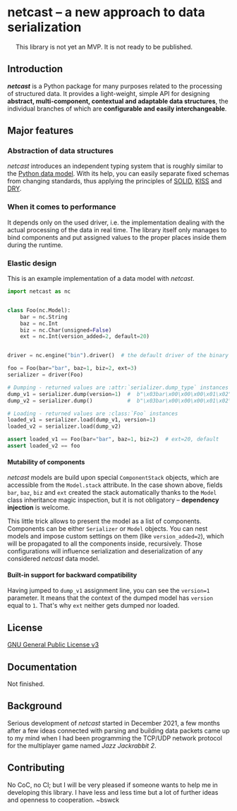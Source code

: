 # netcast – a new approach to data serialization

<img src="https://upload.wikimedia.org/wikipedia/commons/thumb/1/12/Achtung-orange.svg/800px-Achtung-orange.svg.png" width="15" height="13"><!--
--> This library is not yet an MVP. It is not ready to be published.<!--
--></img>

## Introduction
**_netcast_** is a Python package for many purposes related to the processing of structured data.
It provides a light-weight, simple API for designing **abstract, multi-component, contextual and 
adaptable data structures**, the individual branches of which are **configurable and easily 
interchangeable**.

## Major features

### Abstraction of data structures
_netcast_ introduces an independent typing system that is roughly similar to the [Python 
data model](https://docs.python.org/3/reference/datamodel.html). With its help, you can easily 
separate fixed schemas from changing standards, thus applying the principles of 
[SOLID](https://en.wikipedia.org/wiki/SOLID), [KISS](https://en.wikipedia.org/wiki/KISS_principle) 
and [DRY](https://en.wikipedia.org/wiki/Don%27t_repeat_yourself).

### When it comes to performance
It depends only on the used driver, i.e. the implementation dealing with 
the actual processing of the data in real time. The library itself only manages to bind components 
and put assigned values to the proper places inside them during the runtime.

### Elastic design
This is an example implementation of a data model with _netcast_.
```py
import netcast as nc


class Foo(nc.Model):
    bar = nc.String
    baz = nc.Int
    biz = nc.Char(unsigned=False)
    ext = nc.Int(version_added=2, default=20)


driver = nc.engine("bin").driver()  # the default driver of the binary engine

foo = Foo(bar="bar", baz=1, biz=2, ext=3)
serializer = driver(Foo)

# Dumping - returned values are :attr:`serializer.dump_type` instances (bytes)
dump_v1 = serializer.dump(version=1)  #  b"\x03bar\x00\x00\x00\x01\x02"
dump_v2 = serializer.dump()           #  b"\x03bar\x00\x00\x00\x01\x02\x00\x00\x00\x03"

# Loading - returned values are :class:`Foo` instances
loaded_v1 = serializer.load(dump_v1, version=1)
loaded_v2 = serializer.load(dump_v2)

assert loaded_v1 == Foo(bar="bar", baz=1, biz=2)  # ext=20, default
assert loaded_v2 == foo
```

#### Mutability of components
_netcast_ models are build upon special `ComponentStack` objects, which are accessible from the
`Model.stack` attribute. In the case shown above, fields `bar`, `baz`, `biz` and `ext` 
created the stack automatically thanks to the `Model` class inheritance magic inspection, 
but it is not obligatory – **dependency injection** is welcome.

This little trick allows to present the model as a list of components. Components can be either
`Serializer` or `Model` objects. You can nest models and impose custom settings on them
(like `version_added=2`), which will be propagated to all the components inside, recursively. 
Those configurations will influence serialization and deserialization of any considered _netcast_ 
data model.

#### Built-in support for backward compatibility
Having jumped to `dump_v1` assignment line, you can see the `version=1` parameter. It means 
that the context of the dumped model has `version` equal to `1`. That's why `ext` neither 
gets dumped nor loaded.

## License
[GNU General Public License v3](LICENSE)

## Documentation
Not finished.

## Background
Serious development of _netcast_ started in December 2021, a few months after a few ideas
connected with parsing and building data packets came up to my mind when I had been programming
the TCP/UDP network protocol for the multiplayer game named _Jazz Jackrabbit 2_.

## Contributing
No CoC, no CI; but I will be very pleased if someone wants to help me in developing this library. 
I have less and less time but a lot of further ideas and openness to cooperation. ~bswck

